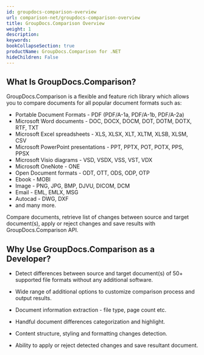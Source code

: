 ```yaml
---
id: groupdocs-comparison-overview
url: comparison-net/groupdocs-comparison-overview
title: GroupDocs.Comparison Overview
weight: 1
description: 
keywords: 
bookCollapseSection: true
productName: GroupDocs.Comparison for .NET
hideChildren: False
---
```

## What Is GroupDocs.Comparison?

GroupDocs.Comparison is a flexible and feature rich library which allows you to compare documents for all popular document formats such as:

*   Portable Document Formats - PDF (PDF/A-1a, PDF/A-1b, PDF/A-2a)
*   Microsoft Word documents - DOC, DOCX, DOCM, DOT, DOTM, DOTX, RTF, TXT
*   Microsoft Excel spreadsheets - XLS, XLSX, XLT, XLTM, XLSB, XLSM, CSV
*   Microsoft PowerPoint presentations - PPT, PPTX, POT, POTX, PPS, PPSX
*   Microsoft Visio diagrams - VSD, VSDX, VSS, VST, VDX
*   Microsoft OneNote - ONE
*   Open Document formats - ODT, OTT, ODS, ODP, OTP
*   Ebook - MOBI
*   Image - PNG, JPG, BMP, DJVU, DICOM, DCM
*   Email - EML, EMLX, MSG
*   Autocad - DWG, DXF
*   and many more.

Compare documents, retrieve list of changes between source and target document(s), apply or reject changes and save results with GroupDocs.Comparison API.

## Why Use GroupDocs.Comparison as a Developer?

*   Detect differences between source and target document(s) of 50+ supported file formats without any additional software.
    
*   Wide range of additional options to customize comparison process and output results.
    
*   Document information extraction - file type, page count etc.
    
*   Handful document differences categorization and highlight. 
    
*   Content structure, styling and formatting changes detection.
    
*   Ability to apply or reject detected changes and save resultant document.

